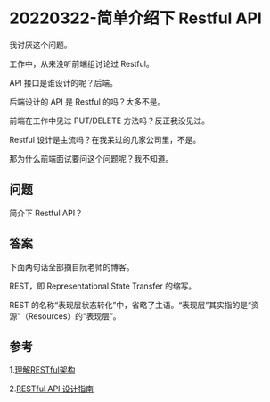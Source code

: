 # 20220322-简单介绍下 Restful API

我讨厌这个问题。

工作中，从来没听前端组讨论过 Restful。

API 接口是谁设计的呢？后端。

后端设计的 API 是 Restful 的吗？大多不是。

前端在工作中见过 PUT/DELETE 方法吗？反正我没见过。

Restful 设计是主流吗？在我呆过的几家公司里，不是。

那为什么前端面试要问这个问题呢？我不知道。

## 问题

简介下 Restful API？

## 答案

下面两句话全部摘自阮老师的博客。

REST，即 Representational State Transfer 的缩写。

REST 的名称“表现层状态转化”中，省略了主语。“表现层”其实指的是“资源”（Resources）的“表现层”。


## 参考

1.[理解RESTful架构](https://www.ruanyifeng.com/blog/2011/09/restful.html)

2.[RESTful API 设计指南](https://www.ruanyifeng.com/blog/2014/05/restful_api.html)